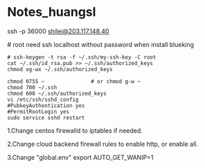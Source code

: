 # Notes\_huangsl

ssh -p 36000 shilei@203.117.148.40

\# root need ssh localhost without password when install blueking

```text
# ssh-keygen -t rsa -f ~/.ssh/my-ssh-key -C root
cat ~/.ssh/id_rsa.pub >> ~/.ssh/authorized_keys
chmod og-wx ~/.ssh/authorized_keys 

chmod 0755 ~               # or chmod g-w ~   
chmod 700 ~/.ssh
chmod 600 ~/.ssh/authorized_keys
vi /etc/ssh/sshd_config
#PubkeyAuthentication yes
#PermitRootLogin yes
sudo service sshd restart
```

1.Change centos firewalld to iptables if needed.

2.Change cloud backend firewall rules to enable http, or enable all.

3.Change "global.env" export AUTO\_GET\_WANIP=1

